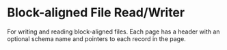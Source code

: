 # Block-aligned File Read/Writer

For writing and reading block-aligned files. Each page has a header with an
optional schema name and pointers to each record in the page.
